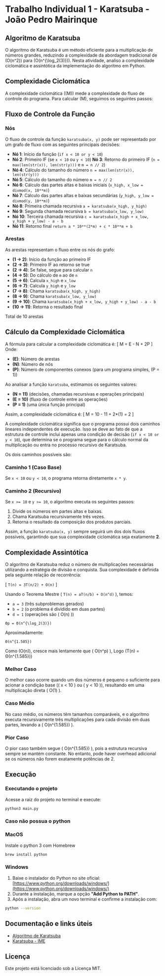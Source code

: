 # Trabalho Individual 1 - Karatsuba - João Pedro Mairinque

## Algoritmo de Karatsuba

O algoritmo de Karatsuba é um método eficiente para a multiplicação de números grandes, reduzindo a complexidade da abordagem tradicional de \(O(n^2)\) para \(O(n^{\log_2(3)})\). Nesta atividade, analiso a complexidade ciclomática e assintótica da implementação do algoritmo em Python.

## Complexidade Ciclomática

A complexidade ciclomática (\(M\)) mede a complexidade do fluxo de controle do programa. Para calcular \(M\), seguimos os seguintes passos:

## Fluxo de Controle da Função

### Nós

O fluxo de controle da função `karatsuba(x, y)` pode ser representado por um grafo de fluxo com as seguintes principais decisões:

- **Nó 1**: Início da função (`if x < 10 or y < 10`)
- **Nó 2**: Primeiro IF (se `x < 10` ou `y < 10`)
  **Nó 3**: Retorno do primeiro IF (`n = max(len(str(x)), len(str(y)))` e `m = n // 2`)
- **Nó 4**: Cálculo do tamanho do número `n = max(len(str(x)), len(str(y)))`
- **Nó 5**: Cálculo do tamanho do número `m = n // 2`
- **Nó 6**: Cálculo das partes altas e baixas iniciais (`x_high, x_low = divmod(x, 10**m)`)
- **Nó 7**: Cálculo das partes altas e baixas secundárias (`y_high, y_low = divmod(y, 10**m)`)
- **Nó 8**: Primeira chamada recursiva `a = karatsuba(x_high, y_high)`
- **Nó 9**: Segunda chamada recursiva `b = karatsuba(x_low, y_low)`
- **Nó 10**: Terceira chamada recursiva `c = karatsuba(x_high + x_low, y_high + y_low) - a - b`
- **Nó 11**: Retorno final `return a * 10**(2*m) + c * 10**m + b`

### Arestas

As arestas representam o fluxo entre os nós do grafo:

- **(1 → 2)**: Início da função ao primeiro IF
- **(2 → 3)**: Primeiro IF ao retorno se true
- **(2 → 4)**: Se false, segue para calcular `n`
- **(4 → 5)**: Do cálculo de `m` ao de `n`
- **(5 → 6)**: Calcula `x_high` e `x_low`
- **(6 → 7)**: Calcula `y_high` e `y_low`
- **(7 → 8)**: Chama `karatsuba(x_high, y_high)`
- **(8 → 9)**: Chama `karatsuba(x_low, y_low)`
- **(9 → 10)**: Chama `karatsuba(x_high + x_low, y_high + y_low) - a - b`
- **(10 → 11)**: Retorna o resultado final

Total de 10 arestas

## Cálculo da Complexidade Ciclomática

A fórmula para calcular a complexidade ciclomática é:
\[
M = E - N + 2P
\]
Onde:

- **\(E\)**: Número de arestas
- **\(N\)**: Número de nós
- **\(P\)**: Número de componentes conexos (para um programa simples, \(P = 1\))

Ao analisar a função `karatsuba`, estimamos os seguintes valores:

- **\(N = 11\)** (decisões, chamadas recursivas e operações principais)
- **\(E = 10\)** (fluxo de controle entre as operações)
- **\(P = 1\)** (uma única função principal)

Assim, a complexidade ciclomática é:
\[
M = 10 - 11 + 2\*(1) = 2
\]

A complexidade ciclomática significa que o programa possui dois caminhos lineares independentes de execução. Isso se deve ao fato de que a estrutura de controle inclui apenas uma condição de decisão (`if x < 10 or y < 10`), que determina se o programa segue para o cálculo normal da multiplicação ou entra no processo recursivo de Karatsuba.

Os dois caminhos possíveis são:

### Caminho 1 (Caso Base)

Se `x < 10` ou `y < 10`, o programa retorna diretamente `x * y`.

### Caminho 2 (Recursivo)

Se `x >= 10` e `y >= 10`, o algoritmo executa os seguintes passos:

1. Divide os números em partes altas e baixas.
2. Chama Karatsuba recursivamente três vezes.
3. Retorna o resultado da composição dos produtos parciais.

Assim, a função `karatsuba(x, y)` sempre seguirá um dos dois fluxos possíveis, garantindo que sua complexidade ciclomática seja exatamente **2**.

## Complexidade Assintótica

O algoritmo de Karatsuba reduz o número de multiplicações necessárias utilizando a estratégia de divisão e conquista. Sua complexidade é definida pela seguinte relação de recorrência:

\[
`T(n) = 3T(n/2) + O(n)`
\]

Usando o Teorema Mestre \( `T(n) = aT(n/b) + O(n^d)` \), temos:

-  `a = 3`  (três subproblemas gerados)
-  `b = 2`  (o problema é dividido em duas partes)
-  `d = 1`  (operações são \( O(n) \))



`Θp = Θ(n^{\log_2(3)})`


Aproximadamente:


`Θ(n^{1.585})`


Como \(O(n)\), cresce mais lentamente que \( O(n^p) \), Logo \(T(n) = Θ(n^{1.585})\)

### Melhor Caso

O melhor caso ocorre quando um dos números é pequeno o suficiente para acionar a condição base (\( x < 10 \) ou \( y < 10 \)), resultando em uma multiplicação direta \( O(1) \).

### Caso Médio

No caso médio, os números têm tamanhos comparáveis, e o algoritmo executa recursivamente três multiplicações para cada divisão em duas partes, levando a \( O(n^{1.585}) \).

### Pior Caso

O pior caso também segue \( O(n^{1.585}) \), pois a estrutura recursiva sempre se mantém constante. No entanto, pode haver overhead adicional se os números não forem exatamente potências de 2.

## Execução

### Executando o projeto

Acesse a raiz do projeto no terminal e execute:

```bash
python3 main.py
```

### Caso não possua o python

### MacOS

Instale o python 3 com Homebrew

```bash
brew install python
```

### Windows

1. Baixe o instalador do Python no site oficial:  
   [https://www.python.org/downloads/windows/](https://www.python.org/downloads/windows/)
2. Durante a instalação, marque a opção **"Add Python to PATH"**.
3. Após a instalação, abra um novo terminal e confirme a instalação com:

```bash
python --version
```

## Documentação e links úteis

- [Algoritmo de Karatsuba](https://pt.wikipedia.org/wiki/Algoritmo_de_Karatsuba)
- [Karatsuba - IME](https://www.ime.usp.br/~pf/analise_de_algoritmos/aulas/karatsuba.html)

## Licença

Este projeto está licenciado sob a Licença MIT.